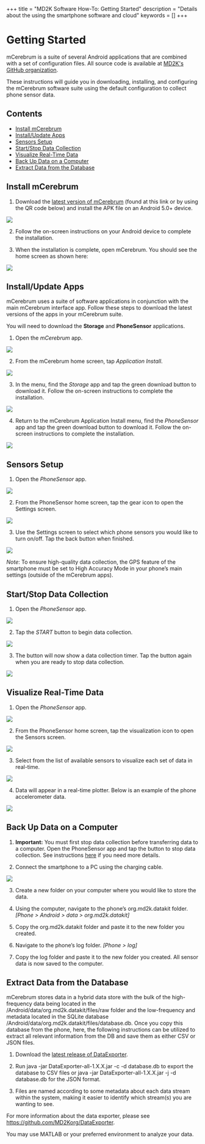 +++
title = "MD2K Software How-To: Getting Started"
description = "Details about the using the smartphone software and cloud"
keywords = []
+++


# Getting Started
mCerebrum is a suite of several Android applications that are combined with a set of configuration files. All source code is available at [MD2K's GitHub organization](https://github.com/MD2Korg).

These instructions will guide you in downloading, installing, and configuring the mCerebrum software suite using the default configuration to collect phone sensor data.


## Contents

- [Install mCerebrum](#installmc)
- [Install/Update Apps](#installapps)
- [Sensors Setup](#setup)
- [Start/Stop Data Collection](#startstop)
- [Visualize Real-Time Data](#visual)
- [Back Up Data on a Computer](#backup)
- [Extract Data from the Database](#extract)


## <a name="installmc"></a>Install mCerebrum
1) Download the [latest version of mCerebrum](https://github.com/MD2Korg/mCerebrum-releases/raw/master/2.0/org.md2k.mcerebrum/mcerebrum.apk)
(found at this link or by using the QR code below) and install the APK file on an Android 5.0+ device.

<img src="/img/howto/mcerebrumQRcode.png">

2) Follow the on-screen instructions on your Android device to complete the installation.

3) When the installation is complete, open mCerebrum. You should see the home screen as shown here:

<img src="/img/howto/mC2DefaultHome.png">


## <a name="installapps"></a>Install/Update Apps
mCerebrum uses a suite of software applications in conjunction with the main mCerebrum interface app. Follow these steps to download the latest versions of the apps in your mCerebrum suite.

You will need to download the **Storage** and **PhoneSensor** applications.

1) Open the *mCerebrum* app.

<img src="/img/howto/mcerebrumAppIcon.jpg">

2) From the mCerebrum home screen, tap *Application Install*.

<img src="/img/howto/applicationInstall50.png">

3) In the menu, find the *Storage* app and tap the green download button to download it. Follow the on-screen instructions to complete the installation.

<img src="/img/howto/storageDownload.png">

4) Return to the mCerebrum Application Install menu, find the *PhoneSensor* app and tap the green download button to download it. Follow the on-screen instructions to complete the installation.

<img src="/img/howto/phoneSensorDownload.png">



## <a name="setup"></a>Sensors Setup

1)	Open the *PhoneSensor* app.

<img src="/img/howto/phoneSensorIcon.png">

2) From the PhoneSensor home screen, tap the gear icon to open the Settings screen.

<img src="/img/howto/gearIcon1.png">

3) Use the Settings screen to select which phone sensors you would like to turn on/off. Tap the back button when finished.

<img src="/img/howto/phoneSensorSettings.png">

*Note*: To ensure high-quality data collection, the GPS feature of the smartphone must be set to High Accuracy Mode in your phone’s main settings (outside of the mCerebrum apps).


## <a name="startstop"></a>Start/Stop Data Collection

1)	Open the *PhoneSensor* app.

<img src="/img/howto/phoneSensorIcon.png">

2) Tap the *START* button to begin data collection.

<img src="/img/howto/phoneSensorStart.png">

3) The button will now show a data collection timer. Tap the button again when you are ready to stop data collection.

<img src="/img/howto/phoneSensorStop.png">


## <a name="visual"></a>Visualize Real-Time Data

1)	Open the *PhoneSensor* app.

<img src="/img/howto/phoneSensorIcon.png">

2) From the PhoneSensor home screen, tap the visualization icon to open the Sensors screen.

<img src="/img/howto/visualIcon1.png">

3)	Select from the list of available sensors to visualize each set of data in real-time.

<img src="/img/howto/phoneVisualSensors.png">

4) Data will appear in a real-time plotter. Below is an example of the phone accelerometer data.

<img src="/img/howto/plotAccelData.png">


## <a name="backup"></a>Back Up Data on a Computer

1) **Important:** You must first stop data collection before transferring data to a computer. Open the PhoneSensor app and tap the button to stop data collection. See instructions [here](#startstop) if you need more details.

2) Connect the smartphone to a PC using the charging cable.

<img src="/img/howto/mPerf/phone2computer.png">

3) Create a new folder on your computer where you would like to store the data.

4) Using the computer, navigate to the phone’s org.md2k.datakit folder. *[Phone > Android > data > org.md2k.datakit]*

5) Copy the org.md2k.datakit folder and paste it to the new folder you created.

6) Navigate to the phone’s log folder. *[Phone > log]*

7) Copy the log folder and paste it to the new folder you created. All sensor data is now saved to the computer.


## <a name="extract"></a>Extract Data from the Database

mCerebrum stores data in a hybrid data store with the bulk of the high-frequency data being located in the /Android/data/org.md2k.datakit/files/raw folder and the low-frequency and metadata located in the SQLite database /Android/data/org.md2k.datakit/files/database.db. Once you copy this database from the phone, here, the following instructions can be utilized to extract all relevant information from the DB and save them as either CSV or JSON files.

1) Download the [latest release of DataExporter](https://github.com/MD2Korg/DataExporter/releases/latest).

2) Run java -jar DataExporter-all-1.X.X.jar -c -d database.db to export the database to CSV files or java -jar DataExporter-all-1.X.X.jar -j -d database.db for the JSON format.

3) Files are named according to some metadata about each data stream within the system, making it easier to identify which stream(s) you are wanting to see.

For more information about the data exporter, please see https://github.com/MD2Korg/DataExporter.

You may use MATLAB or your preferred environment to analyze your data.
